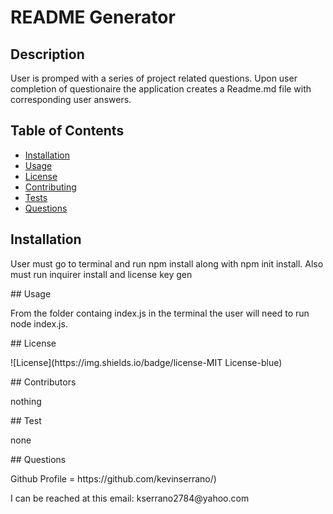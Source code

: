 
  # README Generator
  ## Description
  User is promped with a series of project related questions. Upon user completion of questionaire the application creates a Readme.md file with corresponding user answers.
  ## Table of Contents
  * [Installation](#installation)
  * [Usage](#usage)
  * [License](#license)
  * [Contributing](#contributing)
  * [Tests](#tests)
  * [Questions](#questions)
  ## Installation
  <p> User must go to terminal and run npm install along with npm init install. Also must run inquirer install and license key gen</p>
  ## Usage
  <p> From the folder containg index.js in the terminal the user will need to run node index.js.</p>
  ## License
  <p>![License](https://img.shields.io/badge/license-MIT License-blue)</p>
  ## Contributors
  <p>nothing</p>
  ## Test
  <p> none</p>
  ## Questions
  <p> Github Profile = https://github.com/kevinserrano/)</p>
  <p> I can be reached at this email: kserrano2784@yahoo.com</p>
  
